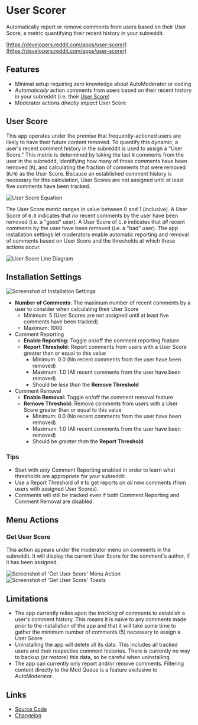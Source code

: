# User Scorer

Automatically report or remove comments from users based on their User Score, a metric quantifying their recent history in your subreddit.

[https://developers.reddit.com/apps/user-scorer](https://developers.reddit.com/apps/user-scorer)

## Features

* Minimal setup requiring *zero* knowledge about AutoModerator or coding
* *Automatically* action comments from users based on their recent history in your subreddit (i.e. their [User Score](#user-score))
* Moderator actions *directly impact* User Score

## User Score

This app operates under the premise that frequently-actioned users are likely to have their future content removed. To quantify this dynamic, a user's recent comment history in the subreddit is used to assign a "User Score." This metric is determined by taking the last `N` comments from the user in the subreddit, identifying how many of those comments have been removed (`R`), and calculating the fraction of comments that were removed (`R/N`) as the User Score. Because an established comment history is necessary for this calculation, User Scores are not assigned until at least five comments have been tracked.

![User Score Equation](https://github.com/user-attachments/assets/0664c452-7a97-4b9a-b6b5-350b124d1675)

The User Score metric ranges in value between 0 and 1 (inclusive). A User Score of `0.0` indicates that *no* recent comments by the user have been removed (i.e. a "good" user). A User Score of `1.0` indicates that *all* recent comments by the user have been removed (i.e. a "bad" user). The app installation settings let moderators enable automatic reporting and removal of comments based on User Score and the thresholds at which these actions occur.

![User Score Line Diagram](https://github.com/user-attachments/assets/1ea3bffa-2aef-447f-a764-29890c30f25e)

## Installation Settings

![Screenshot of Installation Settings](https://github.com/user-attachments/assets/8baad9f6-414b-47af-bcd3-18db13f88172)

* **Number of Comments**: The maximum number of recent comments by a user to consider when calculating their User Score
  * Minimum: 5 (User Scores are not assigned until at least five comments have been tracked)
  * Maximum: 1000
* Comment Reporting
  * **Enable Reporting:** Toggle on/off the comment reporting feature
  * **Report Threshold:** Report comments from users with a User Score greater than or equal to this value
    * Minimum: 0.0 (No recent comments from the user have been removed)
    * Maximum: 1.0 (All recent comments from the user have been removed)
    * Should be *less than* the **Remove Threshold**
* Comment Removal
  * **Enable Removal:** Toggle on/off the comment removal feature
  * **Remove Threshold:** Remove comments from users with a User Score greater than or equal to this value
    * Minimum: 0.0 (No recent comments from the user have been removed)
    * Maximum: 1.0 (All recent comments from the user have been removed)
    * Should be *greater than* the **Report Threshold**

### Tips

* Start with *only* Comment Reporting enabled in order to learn what thresholds are appropriate for your subreddit.
* Use a Report Threshold of `0` to get reports on *all* new comments (from users with assigned User Scores).
* Comments will still be tracked even if both Comment Reporting and Comment Removal are disabled.

## Menu Actions

### Get User Score

This action appears under the moderator menu on comments in the subreddit. It will display the current User Score for the comment's author, if it has been assigned.

![Screenshot of 'Get User Score' Menu Action](https://github.com/user-attachments/assets/d03994e0-4330-489b-b827-fcce742afbb2) ![Screenshot of 'Get User Score' Toasts](https://github.com/user-attachments/assets/c8e5bde1-bf23-41c6-ae0a-4074252133a4)

## Limitations

* The app currently relies upon the *tracking* of comments to establish a user's comment history. This means it is naive to any comments made *prior* to the installation of the app and that it will take some time to gather the minimum number of comments (5) necessary to assign a User Score.
* Uninstalling the app will delete all its data. This includes all tracked users and their respective comment histories. There is currently no way to backup (or restore) this data, so be careful when uninstalling.
* The app can currently only report and/or remove comments. Filtering content directly to the Mod Queue is a feature exclusive to AutoModerator.

## Links

* [Source Code](https://github.com/shiruken/user-scorer/)
* [Changelog](https://github.com/shiruken/user-scorer/releases)
